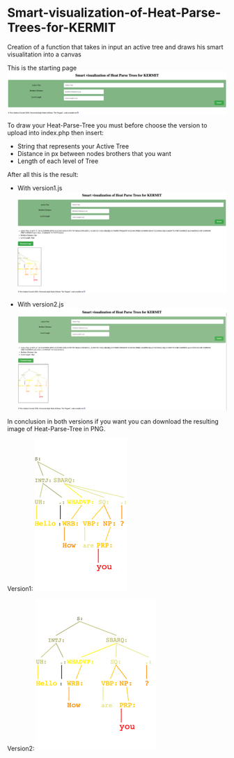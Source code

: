 # Smart-visualization-of-Heat-Parse-Trees-for-KERMIT
Creation of a function that takes in input an active tree and draws his smart visualitation into a canvas


This is the starting page 
![Image](/img/img1.png)

To draw your Heat-Parse-Tree you must before choose the version to upload into index.php then insert:
- String that represents your Active Tree
- Distance in px between nodes brothers that you want
- Length of each level of Tree

After all this is the result:
- With version1.js
![Image](/img/img2.png)

- With version2.js
![Image](/img/img3.png)


In conclusion in both versions if you want you can download the resulting image of Heat-Parse-Tree in PNG.

Version1: ![Image](/img/canvas.png)

Version2: ![Image](/img/canvas2.png)
